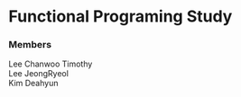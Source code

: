 # Functional Programing Study
### Members
Lee Chanwoo Timothy <br>
Lee JeongRyeol <br>
Kim Deahyun <br>


